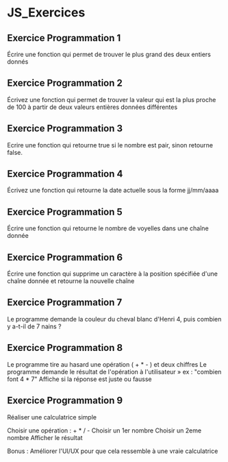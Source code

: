 # JS_Exercices

## Exercice Programmation 1

Écrire une fonction qui permet de trouver le plus grand des deux entiers donnés

## Exercice Programmation 2

Écrivez une fonction qui permet de trouver la valeur qui est la plus proche de 100 à partir de deux valeurs entières données différentes

## Exercice Programmation 3

Ecrire une fonction qui retourne true si le nombre est pair, sinon retourne false.

## Exercice Programmation 4

Écrivez une fonction qui retourne la date actuelle sous la forme jj/mm/aaaa

## Exercice Programmation 5

Écrire une fonction qui retourne le nombre de voyelles dans une chaîne donnée

## Exercice Programmation 6

Écrire une fonction qui supprime un caractère à la position spécifiée d'une chaîne donnée et retourne la nouvelle chaîne

## Exercice Programmation 7

Le programme demande la couleur du cheval blanc d'Henri 4, puis combien y a-t-il de 7 nains ?

## Exercice Programmation 8

Le programme tire au hasard une opération ( + * - ) et deux chiffres
Le programme demande le résultat de l'opération à l'utilisateur » ex : "combien font 4 * 7"
Affiche si la réponse est juste ou fausse

## Exercice Programmation 9

Réaliser une calculatrice simple

Choisir une opération : + * / -
Choisir un 1er nombre
Choisir un 2eme nombre
Afficher le résultat

Bonus : Améliorer l'UI/UX pour que cela ressemble à une vraie calculatrice
